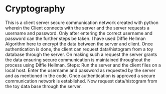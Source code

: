 # Cryptography
This is a client server secure communication network created with python wherein the Client connects with the server and the server requests a username and password. Only after entering the correct username and password can the further steps be taken. I have used Diffie Hellman Algorithm here to encrypt the data between the server and client. Once authentication is done, the client can request data/histogram from a toy database through the server. On making such a request the server grants the data ensuring secure communication is maintained throughout the process using Diffie Hellman.
Steps:
Run the server and the client files on a local host.
Enter the username and password as requested by the server and as mentioned in the code.
Once authentication is approved a secure communication network is established.
Now request data/histogram from the toy data base through the server. 

